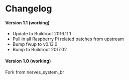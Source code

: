 # Changelog

#### Version 1.1 (working)
- Update to Buildroot 2016.11.1
- Pull in all Raspberry Pi related patches from upstream
- Bump fwup to v0.13.0
- Bump to Buildroot 2017.02

#### Version 1.0 (working)
Fork from nerves_system_br
